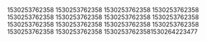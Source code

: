 1530253762358
1530253762358
1530253762358
1530253762358
1530253762358
1530253762358
1530253762358
1530253762358
1530253762358
1530253762358
1530253762358
1530253762358
1530253762358
1530253762358
15302537623581530264223477